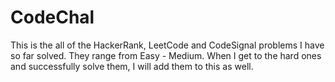 # CodeChal

This is the all of the HackerRank, LeetCode and CodeSignal problems I have so far solved.
They range from Easy - Medium. When I get to the hard ones and successfully solve them, I will add them to this as well.
